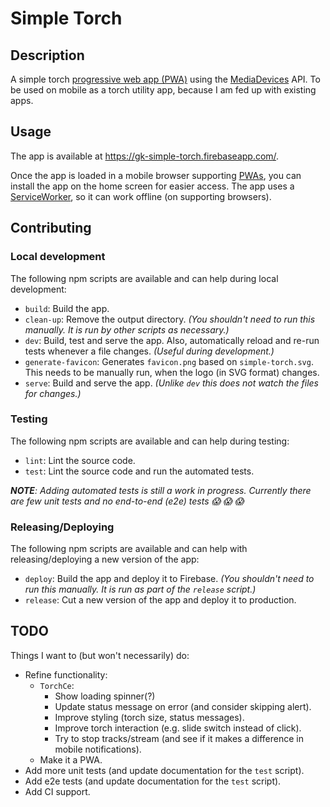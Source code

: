 # Simple Torch


## Description

A simple torch [progressive web app (PWA)][mdn-pwa] using the [MediaDevices][mdn-media-devices] API.
To be used on mobile as a torch utility app, because I am fed up with existing apps.


## Usage

The app is available at https://gk-simple-torch.firebaseapp.com/.

Once the app is loaded in a mobile browser supporting [PWAs][mdn-pwa], you can install the app on the home screen for
easier access. The app uses a [ServiceWorker][mdn-sw], so it can work offline (on supporting browsers).


## Contributing


### Local development

The following npm scripts are available and can help during local development:

- `build`: Build the app.
- `clean-up`: Remove the output directory.
  _(You shouldn't need to run this manually. It is run by other scripts as necessary.)_
- `dev`: Build, test and serve the app. Also, automatically reload and re-run tests whenever a file changes.
  _(Useful during development.)_
- `generate-favicon`: Generates `favicon.png` based on `simple-torch.svg`. This needs to be manually run, when the logo
  (in SVG format) changes.
- `serve`: Build and serve the app.
  _(Unlike `dev` this does not watch the files for changes.)_


### Testing

The following npm scripts are available and can help during testing:

- `lint`: Lint the source code.
- `test`: Lint the source code and run the automated tests.

_**NOTE**:_
_Adding automated tests is still a work in progress._
_Currently there are few unit tests and no end-to-end (e2e) tests :scream: :scream: :scream:_


### Releasing/Deploying

The following npm scripts are available and can help with releasing/deploying a new version of the app:

- `deploy`: Build the app and deploy it to Firebase.
  _(You shouldn't need to run this manually. It is run as part of the `release` script.)_
- `release`: Cut a new version of the app and deploy it to production.


## TODO

Things I want to (but won't necessarily) do:

- Refine functionality:
  - `TorchCe`:
    - Show loading spinner(?)
    - Update status message on error (and consider skipping alert).
    - Improve styling (torch size, status messages).
    - Improve torch interaction (e.g. slide switch instead of click).
    - Try to stop tracks/stream (and see if it makes a difference in mobile notifications).
  - Make it a PWA.
- Add more unit tests (and update documentation for the `test` script).
- Add e2e tests (and update documentation for the `test` script).
- Add CI support.


[mdn-media-devices]: https://developer.mozilla.org/en-US/docs/Web/API/MediaDevices
[mdn-pwa]: https://developer.mozilla.org/en-US/docs/Web/Progressive_web_apps
[mdn-sw]: https://developer.mozilla.org/en-US/docs/Web/API/Service_Worker_API
